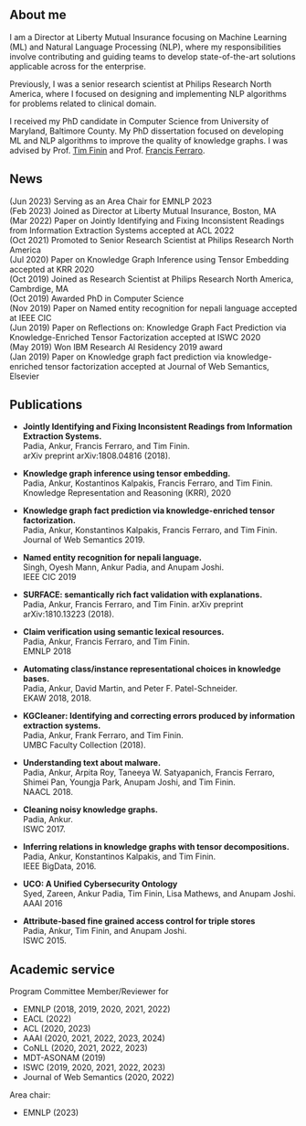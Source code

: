 ## About me
I am a Director at Liberty Mutual Insurance focusing on Machine Learning (ML) and Natural Language Processing (NLP), where my responsibilities involve contributing and guiding teams to develop state-of-the-art solutions applicable across for the enterprise. 

Previously, I was a senior research scientist at Philips Research North America, where I focused on designing and implementing NLP algorithms for problems related to clinical domain. 

I received my PhD candidate in Computer Science from University of Maryland, Baltimore County. My PhD dissertation focused on developing ML and NLP algorithms to improve the quality of knowledge graphs. I was advised by Prof. [Tim Finin](https://redirect.cs.umbc.edu/~finin/) and Prof. [Francis Ferraro](https://redirect.cs.umbc.edu/~ferraro/).

## News

(Jun 2023) Serving as an Area Chair for EMNLP 2023<br />
(Feb 2023) Joined as Director at Liberty Mutual Insurance, Boston, MA<br />
(Mar 2022) Paper on Jointly Identifying and Fixing Inconsistent Readings from Information Extraction Systems accepted at ACL 2022<br />
(Oct 2021) Promoted to Senior Research Scientist at Philips Research North America<br />
(Jul 2020) Paper on Knowledge Graph Inference using Tensor Embedding accepted at KRR 2020<br />
(Oct 2019) Joined as Research Scientist at Philips Research North America, Cambrdige, MA<br />
(Oct 2019) Awarded PhD in Computer Science <br />
(Nov 2019) Paper on Named entity recognition for nepali language accepted at IEEE CIC<br />
(Jun 2019) Paper on Reflections on: Knowledge Graph Fact Prediction via Knowledge-Enriched Tensor Factorization accepted at ISWC 2020<br />
(May 2019) Won IBM Research AI Residency 2019 award<br />
(Jan 2019) Paper on Knowledge graph fact prediction via knowledge-enriched tensor factorization accepted at Journal of Web Semantics, Elsevier<br />


## Publications

* **Jointly Identifying and Fixing Inconsistent Readings from Information Extraction Systems.** <br />Padia, Ankur, Francis Ferraro, and Tim Finin.  <br /> arXiv preprint arXiv:1808.04816 (2018).<br />

* **Knowledge graph inference using tensor embedding.** <br /> Padia, Ankur, Kostantinos Kalpakis, Francis Ferraro, and Tim Finin.  Knowledge Representation and Reasoning (KRR), 2020<br />

* **Knowledge graph fact prediction via knowledge-enriched tensor factorization.** <br />
Padia, Ankur, Konstantinos Kalpakis, Francis Ferraro, and Tim Finin.  <br />
Journal of Web Semantics 2019.<br />

* **Named entity recognition for nepali language.** <br /> Singh, Oyesh Mann, Ankur Padia, and Anupam Joshi. <br /> IEEE CIC 2019<br />

* **SURFACE: semantically rich fact validation with explanations.** <br />
Padia, Ankur, Francis Ferraro, and Tim Finin.  arXiv preprint arXiv:1810.13223 (2018).<br />

* **Claim verification using semantic lexical resources.** <br />Padia, Ankur, Francis Ferraro, and Tim Finin.  <br />EMNLP 2018<br />

* **Automating class/instance representational choices in knowledge bases.** <br />Padia, Ankur, David Martin, and Peter F. Patel-Schneider. <br />EKAW 2018, 2018.<br />


* **KGCleaner: Identifying and correcting errors produced by information extraction systems.** <br />Padia, Ankur, Frank Ferraro, and Tim Finin.  <br />UMBC Faculty Collection (2018).<br />

* **Understanding text about malware.** <br />Padia, Ankur, Arpita Roy, Taneeya W. Satyapanich, Francis Ferraro, Shimei Pan, Youngja Park, Anupam Joshi, and Tim Finin.  <br />NAACL 2018.<br />

* **Cleaning noisy knowledge graphs.** <br />Padia, Ankur. <br /> ISWC 2017.<br />

* **Inferring relations in knowledge graphs with tensor decompositions.** <br />Padia, Ankur, Konstantinos Kalpakis, and Tim Finin.  <br />IEEE BigData, 2016.<br />

* **UCO: A Unified Cybersecurity Ontology** <br />Syed, Zareen, Ankur Padia, Tim Finin, Lisa Mathews, and Anupam Joshi. AAAI 2016<br />

* **Attribute-based fine grained access control for triple stores** <br />Padia, Ankur, Tim Finin, and Anupam Joshi.<br />  ISWC 2015.

## Academic service

Program Committee Member/Reviewer for 

* EMNLP (2018, 2019, 2020, 2021, 2022)
* EACL (2022)
* ACL (2020, 2023)
* AAAI (2020, 2021, 2022, 2023, 2024)
* CoNLL (2020, 2021, 2022, 2023)
* MDT-ASONAM (2019)
* ISWC (2019, 2020, 2021, 2022, 2023)
* Journal of Web Semantics (2020, 2022)

Area chair:

* EMNLP (2023)
